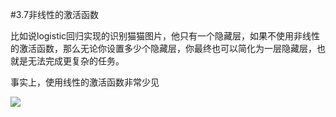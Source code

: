#3.7非线性的激活函数

比如说logistic回归实现的识别猫猫图片，他只有一个隐藏层，如果不使用非线性的激活函数，那么无论你设置多少个隐藏层，你最终也可以简化为一层隐藏层，也就是无法完成更复杂的任务。

事实上，使用线性的激活函数非常少见

![](https://cdn.jsdelivr.net/gh/tj-messi/picture/1725264181012.png)

